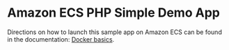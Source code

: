 # Amazon ECS PHP Simple Demo App
Directions on how to launch this sample app on Amazon ECS can be found in the documentation: [Docker basics](https://docs.aws.amazon.com/AmazonECS/latest/developerguide/docker-basics.html).
